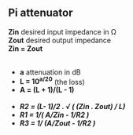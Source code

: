 ## Pi attenuator
__Zin__ desired input impedance in &#8486;<br>
__Zout__ desired output impedance<br>
__Zin = Zout__<br><br>

* __a__ attenuation in dB
* __L = 10<sup>a/20</sup>__ (the loss)
* __A = (L + 1)/(L - 1)__<br><br>
* ___R2 = (L- 1)/2 . &radic; ( (Zin . Zout) / L)___
* ___R1 = 1/( A/Zin - 1/R2 )___
* ___R3 = 1/ (A/Zout - 1/R2 )___